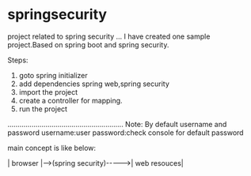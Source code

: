 # springsecurity
project related to spring security ...
I have created one sample project.Based on spring boot and spring security.



Steps:
1. goto spring initializer
2. add dependencies spring web,spring security
3. import the project
4. create a controller for mapping.
5. run the project 

..........................................................
Note: By default username and password 
username:user
password:check console for default password



main concept is like below:



| browser  |-->(spring security)----->| web resouces|




